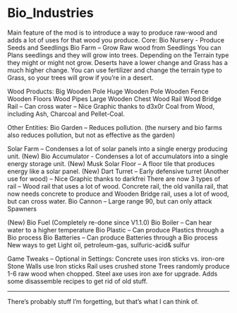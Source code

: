 # Bio_Industries

Main feature of the mod is to introduce a way to produce raw-wood and adds a lot of uses for that wood you produce.
Core:
Bio Nursery - Produce Seeds and Seedlings
Bio Farm – Grow Raw wood from Seedlings
You can Plans seedlings and they will grow into trees. Depending on the Terrain type they might or might not grow. Deserts have a lower change and Grass has a much higher change. 
You can use fertilizer and change the terrain type to Grass, so your trees will grow if you’re in a desert.

Wood Products:
Big Wooden Pole
Huge Wooden Pole
Wooden Fence
Wooden Floors
Wood Pipes
Large Wooden Chest
Wood Rail
Wood Bridge Rail – Can cross water – Nice Graphic thanks to d3x0r 
Coal from Wood, including Ash, Charcoal and Pellet-Coal.

Other Entities:
Bio Garden – Reduces pollution.
(the nursery and bio farms also reduces pollution, but not as effective as the garden)

Solar Farm – Condenses a lot of solar panels into a single energy producing unit.
(New) Bio Accumulator - Condenses a lot of accumulators into a single energy storage unit.
(New) Musk Solar Floor – A floor tile that produces energy like a solar panel.
(New) Dart Turret – Early defensive turret (Another use for wood) – Nice Graphic thanks to darkfrei 
There are now 3 types of rail – Wood rail that uses a lot of wood. Concrete rail, the old vanilla rail, that now needs concrete to produce and Wooden Bridge rail, uses a lot of wood, but can cross water.
Bio Cannon – Large range 90, but can only attack Spawners

(New) Bio Fuel (Completely re-done since V1.1.0)
Bio Boiler – Can hear water to a higher temperature
Bio Plastic – Can produce Plastics through a Bio process
Bio Batteries – Can produce Batteries through a Bio process
New ways to get Light oil, petroleum-gas, sulfuric-acid& sulfur


Game Tweaks – Optional in Settings:
Concrete uses iron sticks vs. iron-ore
Stone Walls use Iron sticks
Rail uses crushed stone
Trees randomly produce 1-6 raw wood when chopped.
Steel axe uses iron axe for upgrade.
Adds some disassemble recipes to get rid of old stuff.

------

There’s probably stuff I’m forgetting, but that’s what I can think of.
